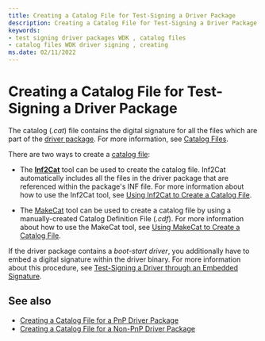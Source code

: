 ```yaml
---
title: Creating a Catalog File for Test-Signing a Driver Package
description: Creating a Catalog File for Test-Signing a Driver Package
keywords:
- test signing driver packages WDK , catalog files
- catalog files WDK driver signing , creating
ms.date: 02/11/2022
---
```


# Creating a Catalog File for Test-Signing a Driver Package


The catalog (*.cat*) file contains the digital signature for all the files which are part of the [driver package](driver-packages.md). For more information, see [Catalog Files](catalog-files.md).

There are two ways to create a [catalog file](catalog-files.md):

-   The [**Inf2Cat**](../devtest/inf2cat.md) tool can be used to create the catalog file. Inf2Cat automatically includes all the files in the driver package that are referenced within the package's INF file. For more information about how to use the Inf2Cat tool, see [Using Inf2Cat to Create a Catalog File](using-inf2cat-to-create-a-catalog-file.md).

-   The [MakeCat](/windows/win32/seccrypto/makecat) tool can be used to create a catalog file by using a manually-created Catalog Definition File (*.cdf*). For more information about how to use the MakeCat tool, see [Using MakeCat to Create a Catalog File](using-makecat-to-create-a-catalog-file.md).

If the driver package contains a *boot-start driver*, you additionally have to embed a digital signature within the driver binary. For more information about this procedure, see [Test-Signing a Driver through an Embedded Signature](test-signing-a-driver-through-an-embedded-signature.md).

## See also

* [Creating a Catalog File for a PnP Driver Package](creating-a-catalog-file-for-a-pnp-driver-package.md)
* [Creating a Catalog File for a Non-PnP Driver Package](creating-a-catalog-file-for-a-non-pnp-driver-package.md)